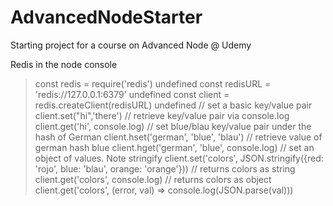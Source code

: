 # AdvancedNodeStarter
Starting project for a course on Advanced Node @ Udemy

Redis in the node console
> const redis = require('redis')
undefined
> const redisURL = 'redis://127.0.0.1:6379'
undefined
> const client = redis.createClient(redisURL)
undefined
// set a basic key/value pair
> client.set("hi",'there')
// retrieve key/value pair via console.log
> client.get('hi', console.log)
// set blue/blau key/value pair under the hash of German
> client.hset('german', 'blue', 'blau')
// retrieve value of german hash blue
> client.hget('german', 'blue', console.log)
// set an object of values. Note stringify
> client.set('colors', JSON.stringify({red: 'rojo', blue: 'blau', orange: 'orange'}))
// returns colors as string
> client.get('colors', console.log)
// returns colors as object
> client.get('colors', (error, val) => console.log(JSON.parse(val)))

